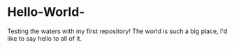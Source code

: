 # Hello-World-
Testing the waters with my first repository!
The world is such a big place, I'd like to say hello to all of it.
